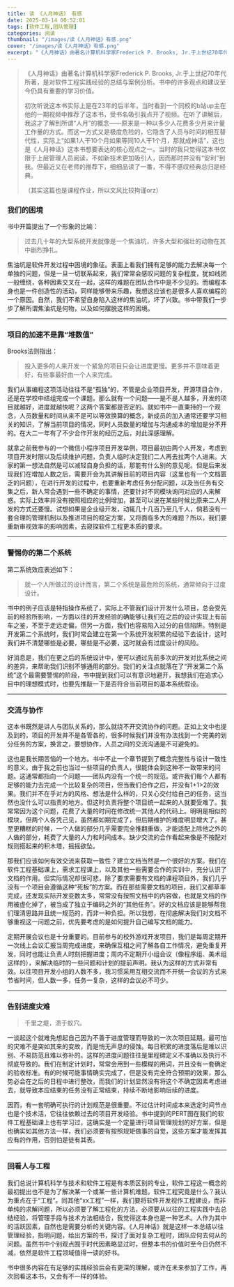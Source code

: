```yaml
---
title: 读 《人月神话》 有感
date: 2025-03-14 00:52:01
tags: [软件工程,团队管理]
categories: 阅读
thumbnail: "/images/读《人月神话》有感.png"
cover: "/images/读《人月神话》有感.png"
excerpt: "《人月神话》由著名计算机科学家Frederick P. Brooks, Jr.于上世纪70年代所著，是对软件工程实践经验的总结与案例分析。书中的许多观点和建议至今仍具有重要的学习价值。"
---
```


> 《人月神话》由著名计算机科学家Frederick P. Brooks, Jr.于上世纪70年代所著，是对软件工程实践经验的总结与案例分析。书中的许多观点和建议至今仍具有重要的学习价值。
>
> 初次听说这本书实际上是在23年的后半年，当时看到一个同校的b站up主在他的一期视频中推荐了这本书，受书名吸引我点开了视频。在听了讲解后，我这才了解到所谓“人月”的概念——原来是一种以多少人花费多少月来计量工作量的方式。而这一方式又是极度危险的，它隐含了人员与时间的相互替代性，实际上“如果1人干10个月如果等同10人干1个月，那就成神话”，这也是《人月神话》这本书想要表达的核心观点之一。当时的我只觉得这本书仅限于上层管理人员阅读，不如新技术更加吸引人，因而那时并没有“安利”到我。但最近又在老师的推荐下，细细品读了一番，不得不感叹经典总归是经典。
>
> （其实这篇也是课程作业，所以文风比较拘谨orz）

### 我们的困境

书中开篇提出了一个形象的比喻：

> 过去几十年的大型系统开发就像是一个焦油坑，许多大型和强壮的动物在其中剧烈挣扎。

​焦油坑是软件开发过程中困境的象征。表面上看我们拥有足够的能力去解决每一个单独的问题，但是一旦一切联系起来，我们常常会感叹问题的复杂程度，犹如线团一般缠绕，各种因素交叉在一起，这样的难题在团队合作中是不少见的。而编程本身也是一件创造性的活动，同样能够带来乐趣，我想这应该也是很多人喜欢编程的一个原因。自然，我们不希望自身陷入这样的焦油坑，坏了兴致。书中带我们一步步了解所谓焦油坑是何物，以及如何摆脱这样的困境。

---

### 项目的加速不是靠“堆数值”

Brooks法则指出：

> 投入更多的人来开发一个紧急的项目只会让进度更慢。更多并不意味着更好，有些事最好由一个人来完成。

我们从事编程这项活动往往不是“孤独”的，不管是企业项目开发，开源项目合作，还是在学校中结组完成一个课题。那么就有一个问题——是不是人越多，开发的项目就越好，进度就越快呢？这两个答案都是否定的。就如书中一直秉持的一个观念，人员数量和时间从来不是可以等效换算的概念，新成员的加入通常还要学习相关的知识，了解当前项目的情况，同时人员数量的增加与沟通成本的增加是分不开的。在大二一年有了不少合作开发的经历之后，对此深感理解。

就拿之前我参与的一个微信小程序项目开发举例，项目最初由两个人开发，考虑到项目开发时限以及后续维护问题，负责人临时决定我们二人再去拉两个人进来。大家的第一想法自然是可以减轻自身负担的话，那能有什么别的意见呢。但是后来发现我们在增加人数之后，需要开会为其讲解目前的项目内容（这里也有一个文档匮乏的问题），在进行开发的过程中，也要重新考虑任务分配问题，以及当任务有交集之后，新人常会遇到一些不确定的事情，还要针对不同模块询问对应的人来解惑。实际上效率并没有按照相应的比例增加，甚至可以说在某些时候比原来二人开发的方式还要慢。试想如果是企业级开发，动辄几十几百乃至几千人，倘若没有一套合理的管理机制以及推进项目的稳定方案，又将面临多大的难题？所以，我们要重新审视效率的影响因素，去窥探软件工程更本质的要求。

---

### 警惕你的第二个系统

第二系统效应表述如下：

> 就一个人所做过的设计而言，第二个系统是最危险的系统，通常倾向于过度设计。

​书中的例子应该是特指操作系统了，实际上不管我们设计开发什么项目，总会受先前的经验所影响，一方面以往的开发经验的确能够让我们在之后的设计实现上有前车之鉴，不至于走远走偏，但另一方面，我们也容易陷入过分的自信陷阱。特别是开发第二个系统时，我们时常会建立在第一个系统开发积累的经验下去设计，这时我们并不清楚哪些是必要，哪些是不必要，这时就会有过度设计的风险。

好消息是，我们在更之后的系统设计中，便可以通过先前多次的开发对比系统之间的差异，来帮助我们识别不够通用的部分。我们的关注点就落在了“开发第二个系统”这个最需要警惕的阶段，书中提到我们可以有意识地避开，我想我们在追求心目中的理想模式时，也要先推敲一下是否符合当前项目的基本系统假设。

---

### 交流与协作

​这本书既然是讲人与团队关系的，那么就绕不开交流协作的问题。正如上文中也提及到的，项目的开发并不是各管各的，很多时候我们并没有办法找到一个完美的划分任务的方案，换言之，要想协作，人员之间的交流沟通是不可避免的。

​这也是我长期苦恼的一个地方。书中不止一个章节提到了概念完整性与设计一致性的意义。由于我之前也当过一些项目的负责人，很能体会到这种不一致带来的问题。这通常都指向一个问题——团队内没有一个统一的规范。或许我们每个人都有足够的能力去完成一个比较复杂的项目，但当我们合作之后，并没有1+1>2的效果。我们并不在乎对方的风格、想法是什么样的，只关心交付给自己的任务，这当然也没什么可以指责的地方。但这时负责将整个项目统一起来的人就要受难了。我常常因为这个问题，花费了大量的时间在修改统一其他人的代码上。明明是相似的模块，但两个人各凭己见，虽然都如期完成了，但后期维护的难度明显增大了。甚至更糟糕的时候，一个人做的部分几乎需要完全推翻重做，才能适配上除他之外的人做的部分，耗费了大量的人力和时间成本。缺少交流的合作看起来像是不按配对规则搭起来的积木塔，摇摇欲坠。

那我们应该如何有效交流来获取一致性？建立文档当然是一个很好的方案。我们在软件工程基础课上，需求工程课上，以及其他一些需要合作的实训中，充分认识了文档的作用。但实际情况却很可悲，除了要求需要有文档的课程项目外，我们几乎没有一个项目会遵循这种“死板”的方案。而在那些需要文档的项目，我们又都草率完成，还发现实际开发变数太多，常常没有按照文档中的内容做，也就是文档的作用被虚化掉了，被当成了独立于编码之外的“其他任务”。好的文档应该是能够帮我们理清思路并且统一规范的，而非一种负担。所以我想，在彻底解决我们对文档不够重视这一问题之前，优先要考虑的是如何提升自己编写文档的能力。

定期开展会议也是十分重要的。目前参与的校外游戏开发项目，我们是每周定期开一次线上会议汇报当周完成进度，来确保互相之间了解各自工作情况，避免重复开发，同时也能让负责人时刻把握进度；周内不定期开小组会议（像程序组、美术组这样的），来解决临时的一些问题和计划的提前声明。我认为这样的方式非常有效。以往项目开发小组的人数不多，我习惯采用互相交流而不开统一会议的方式来节省时间，但人数一多，任务一复杂，这样的会议必不可少。

---

### 告别进度灾难

> 千里之堤，溃于蚁穴。

一谈起这个就难免想起自己因为不善于进度管理而导致的一次次项目延期。最可怕的灾难不是突如其来的变故，而是悄无声息的侵蚀。每日积累的进度落后是难以识别、不易防范且难以弥补的。这样的进度问题往往是里程碑定义不准确以及执行不彻底导致的。我们在制定计划时，常常会用到一些模糊的用词，并且没有一套确定的验收标准。有的时候可能事情确实完成了，但是没有完全符合预期的效果，那么势必会在之后的日程中进行整改，而我们的计划显然没有将这个不确定因素考虑进去，就导致本应结束的任务没有正常结束，持续不断地影响后续的进度。

因而，有一套明确可执行的计划规范是很重要。不过估计时间成本来选定时间节点也是个技术活，它往往依赖过去的项目开发经验。书中提到的PERT图在我们的软件工程基础课上也有学习过，这确实是一个定量进行项目管理规划的好方案，但是也确实如其他方法一样，我们必须要有按照规矩做事的自觉，这些方案才能发挥其应有的作用，否则怕是徒有其表。

---

### 回看人与工程

我们总说计算机科学与技术和软件工程是有本质区别的专业，软件工程这一概念的最初提出也不是为了解决某一个或某一些计算机难题。软件工程究竟是什么？我认为重点在于“工程”。同其他“xx工程”一样，我们要将软件开发视作工程建设，而非单纯的求解问题，所以必须要了解工程化的方法，必须要从以往的工程实践中去总结经验，将管理手段与技术方法相结合，我觉得这本身也是一种艺术。人作为其中的活跃因素，自然也是需要分析的关键内容。《人月神话》就是这样一本总结以往管理经验，指明问题，给出方案的书，探讨了面对复杂工程时，团队应何去何从的问题。虽然书中个别观点囿于时代因素略显过时，但整本书的价值时至今日仍然不减，依然是软件工程领域值得一读的好书。

书中很多内容在有足够的实践经验后会有更深的理解，或许在未来参加了工作，再次回看这本书，又会有不一样的体验。
